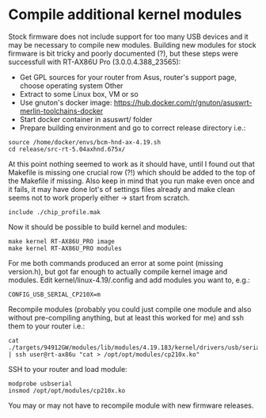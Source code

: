 # Compile additional kernel modules
Stock firmware does not include support for too many USB devices and it may be necessary to compile new modules. Building new modules for stock firmware is bit tricky and poorly documented (?), but these steps were successfull with RT-AX86U Pro (3.0.0.4.388_23565):

- Get GPL sources for your router from Asus, router's support page, choose operating system Other
- Extract to some Linux box, VM or so
- Use gnuton's docker image: https://hub.docker.com/r/gnuton/asuswrt-merlin-toolchains-docker
- Start docker container in asuswrt/ folder
- Prepare building environment and go to correct release directory i.e.:
```
source /home/docker/envs/bcm-hnd-ax-4.19.sh
cd release/src-rt-5.04axhnd.675x/
```

At this point nothing seemed to work as it should have, until I found out that Makefile is missing one crucial row (?!) which should be added to the top of the Makefile if missing. Also keep in mind that you run make even once and it fails, it may have done lot's of settings files already and make clean seems not to work properly either -> start from scratch.  

```
include ./chip_profile.mak
```

Now it should be possible to build kernel and modules:

```
make kernel RT-AX86U_PRO image
make kernel RT-AX86U_PRO modules
```

For me both commands produced an error at some point (missing version.h), but got far enough to actually compile kernel image and modules. Edit kernel/linux-4.19/.config and add modules you want to, e.g.:

```
CONFIG_USB_SERIAL_CP210X=m
```

Recompile modules (probably you could just compile one module and also without pre-compiling anything, but at least this worked for me) and ssh them to your router i.e.:

```
cat ./targets/94912GW/modules/lib/modules/4.19.183/kernel/drivers/usb/serial/cp210x.ko | ssh user@rt-ax86u "cat > /opt/opt/modules/cp210x.ko"
```

SSH to your router and load module:

```
modprobe usbserial
insmod /opt/opt/modules/cp210x.ko
```

You may or may not have to recompile module with new firmware releases.

